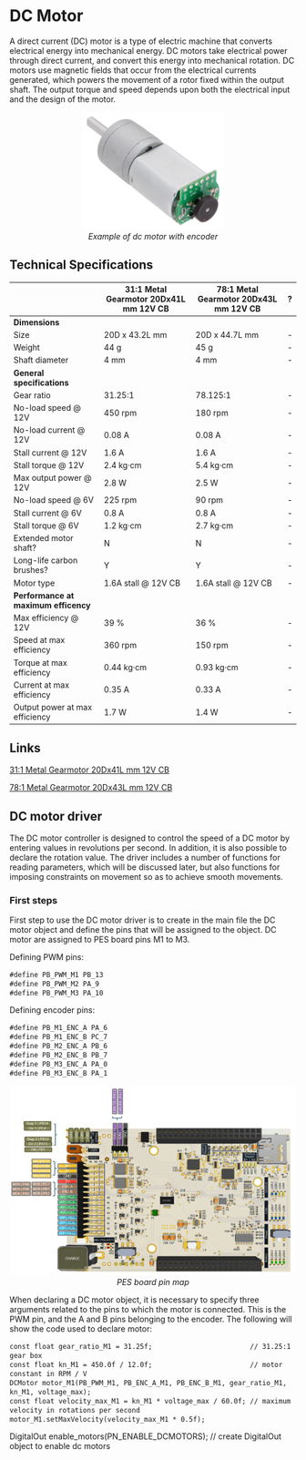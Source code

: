 # DC Motor
A direct current (DC) motor is a type of electric machine that converts electrical energy into mechanical energy. DC motors take electrical power through direct current, and convert this energy into mechanical rotation. DC motors use magnetic fields that occur from the electrical currents generated, which powers the movement of a rotor fixed within the output shaft. The output torque and speed depends upon both the electrical input and the design of the motor.

<center><img src="../images/dc_motor.png" alt="dc motor" width="250"/></center>
<center> <i>Example of dc motor with encoder</i> </center>

## Technical Specifications
| | 31:1 Metal Gearmotor 20Dx41L mm 12V CB | 78:1 Metal Gearmotor 20Dx43L mm 12V CB |?|
|-|-|-|-|
|**Dimensions**|
|Size | 20D x 43.2L mm | 20D x 44.7L mm |-|
|Weight | 44 g| 45 g|-|
|Shaft diameter | 4 mm| 4 mm|-|
|**General specifications**|
|Gear ratio               | 31.25:1            | 78.125:1           |-|
|No-load speed @ 12V      | 450 rpm            | 180 rpm            |-|
|No-load current @ 12V    | 0.08 A             | 0.08 A             |-|
|Stall current @ 12V      | 1.6 A              | 1.6 A              |-|
|Stall torque @ 12V       | 2.4 kg·cm          | 5.4 kg·cm          |-|
|Max output power @ 12V   | 2.8 W              | 2.5 W              |-|
|No-load speed @ 6V       | 225 rpm            | 90 rpm             |-|
|Stall current @ 6V       | 0.8 A              | 0.8 A              |-|
|Stall torque @ 6V        | 1.2 kg·cm          | 2.7 kg·cm          |-|
|Extended motor shaft?    | N                  | N                  |-|
|Long-life carbon brushes?| Y                  | Y                  |-|
|Motor type               | 1.6A stall @ 12V CB| 1.6A stall @ 12V CB|-|
|**Performance at maximum efficency**|
|Max efficiency @ 12V          | 39 %       | 36 %       |-|
|Speed at max efficiency       | 360 rpm    | 150 rpm    |-|
|Torque at max efficiency      | 0.44 kg·cm | 0.93 kg·cm |-|
|Current at max efficiency     | 0.35 A     | 0.33 A     |-|
|Output power at max efficiency| 1.7 W      | 1.4 W      |-|

## Links

[31:1 Metal Gearmotor 20Dx41L mm 12V CB][1]

[78:1 Metal Gearmotor 20Dx43L mm 12V CB][2]

<!-- link list, last updated 07.12.2023 -->
[1]: https://www.pololu.com/product/3475
[2]: https://www.pololu.com/product/3477
[3]: 
[4]: 

## DC motor driver
The DC motor controller is designed to control the speed of a DC motor by entering values in revolutions per second. In addition, it is also possible to declare the rotation value. The driver includes a number of functions for reading parameters, which will be discussed later, but also functions for imposing constraints on movement so as to achieve smooth movements.

### First steps
First step to use the DC motor driver is to create in the main file the DC motor object and define the pins that will be assigned to the object. DC motor are assigned to PES board pins M1 to M3.

Defining PWM pins:
```
#define PB_PWM_M1 PB_13
#define PB_PWM_M2 PA_9
#define PB_PWM_M3 PA_10
```
Defining encoder pins:
```
#define PB_M1_ENC_A PA_6
#define PB_M1_ENC_B PC_7
#define PB_M2_ENC_A PB_6
#define PB_M2_ENC_B PB_7
#define PB_M3_ENC_A PA_0
#define PB_M3_ENC_B PA_1
```
<center><img src="../images/board_pins.png" alt="board_pins" width="600" /></center>
<center> <i>PES board pin map</i> </center>

When declaring a DC motor object, it is necessary to specify three arguments related to the pins to which the motor is connected. This is the PWM pin, and the A and B pins belonging to the encoder. The following will show the code used to declare motor:
```
const float gear_ratio_M1 = 31.25f;                        // 31.25:1 gear box
const float kn_M1 = 450.0f / 12.0f;                        // motor constant in RPM / V
DCMotor motor_M1(PB_PWM_M1, PB_ENC_A_M1, PB_ENC_B_M1, gear_ratio_M1, kn_M1, voltage_max);
const float velocity_max_M1 = kn_M1 * voltage_max / 60.0f; // maximum velocity in rotations per second
motor_M1.setMaxVelocity(velocity_max_M1 * 0.5f);
```

DigitalOut enable_motors(PN_ENABLE_DCMOTORS); // create DigitalOut object to enable dc motors